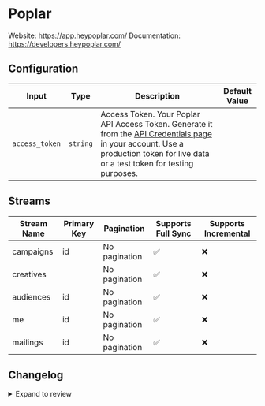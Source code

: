 # Poplar
Website: https://app.heypoplar.com/
Documentation: https://developers.heypoplar.com/

## Configuration

| Input | Type | Description | Default Value |
|-------|------|-------------|---------------|
| `access_token` | `string` | Access Token. Your Poplar API Access Token. Generate it from the [API Credentials page](https://app.heypoplar.com/credentials) in your account. Use a production token for live data or a test token for testing purposes. |  |

## Streams
| Stream Name | Primary Key | Pagination | Supports Full Sync | Supports Incremental |
|-------------|-------------|------------|---------------------|----------------------|
| campaigns | id | No pagination | ✅ |  ❌  |
| creatives |  | No pagination | ✅ |  ❌  |
| audiences | id | No pagination | ✅ |  ❌  |
| me | id | No pagination | ✅ |  ❌  |
| mailings | id | No pagination | ✅ |  ❌  |

## Changelog

<details>
  <summary>Expand to review</summary>

| Version          | Date              | Pull Request | Subject        |
|------------------|-------------------|--------------|----------------|
| 0.0.18 | 2025-09-09 | [65794](https://github.com/airbytehq/airbyte/pull/65794) | Update dependencies |
| 0.0.17 | 2025-08-23 | [65229](https://github.com/airbytehq/airbyte/pull/65229) | Update dependencies |
| 0.0.16 | 2025-08-09 | [64762](https://github.com/airbytehq/airbyte/pull/64762) | Update dependencies |
| 0.0.15 | 2025-08-02 | [64201](https://github.com/airbytehq/airbyte/pull/64201) | Update dependencies |
| 0.0.14 | 2025-07-26 | [63921](https://github.com/airbytehq/airbyte/pull/63921) | Update dependencies |
| 0.0.13 | 2025-07-19 | [63406](https://github.com/airbytehq/airbyte/pull/63406) | Update dependencies |
| 0.0.12 | 2025-07-12 | [63233](https://github.com/airbytehq/airbyte/pull/63233) | Update dependencies |
| 0.0.11 | 2025-07-05 | [62593](https://github.com/airbytehq/airbyte/pull/62593) | Update dependencies |
| 0.0.10 | 2025-06-28 | [62400](https://github.com/airbytehq/airbyte/pull/62400) | Update dependencies |
| 0.0.9 | 2025-06-21 | [61899](https://github.com/airbytehq/airbyte/pull/61899) | Update dependencies |
| 0.0.8 | 2025-06-14 | [60546](https://github.com/airbytehq/airbyte/pull/60546) | Update dependencies |
| 0.0.7 | 2025-05-10 | [60110](https://github.com/airbytehq/airbyte/pull/60110) | Update dependencies |
| 0.0.6 | 2025-05-04 | [59522](https://github.com/airbytehq/airbyte/pull/59522) | Update dependencies |
| 0.0.5 | 2025-04-27 | [59048](https://github.com/airbytehq/airbyte/pull/59048) | Update dependencies |
| 0.0.4 | 2025-04-19 | [58469](https://github.com/airbytehq/airbyte/pull/58469) | Update dependencies |
| 0.0.3 | 2025-04-12 | [57910](https://github.com/airbytehq/airbyte/pull/57910) | Update dependencies |
| 0.0.2 | 2025-04-05 | [57291](https://github.com/airbytehq/airbyte/pull/57291) | Update dependencies |
| 0.0.1 | 2025-03-31 | | Initial release by [@btkcodedev](https://github.com/btkcodedev) via Connector Builder |

</details>
